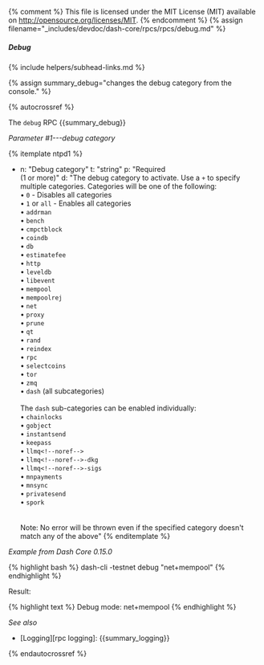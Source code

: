 {% comment %}
This file is licensed under the MIT License (MIT) available on
http://opensource.org/licenses/MIT.
{% endcomment %}
{% assign filename="_includes/devdoc/dash-core/rpcs/rpcs/debug.md" %}
<!-- __ -->

##### Debug
{% include helpers/subhead-links.md %}

{% assign summary_debug="changes the debug category from the console." %}

{% autocrossref %}

The `debug` RPC {{summary_debug}}

*Parameter #1---debug category*

{% itemplate ntpd1 %}
- n: "Debug category"
  t: "string"
  p: "Required<br>(1 or more)"
  d: "The debug category to activate. Use a `+` to specify multiple categories. Categories will be one of the following:<br>• `0` - Disables all categories <br>• `1` or `all` - Enables all categories <br>• `addrman` <br>• `bench` <br>• `cmpctblock` <br>• `coindb` <br>• `db` <br>• `estimatefee` <br>• `http` <br>• `leveldb` <br>• `libevent` <br>• `mempool` <br>• `mempoolrej` <br>• `net` <br>• `proxy` <br>• `prune` <br>• `qt` <br>• `rand` <br>• `reindex` <br>• `rpc` <br>• `selectcoins` <br>• `tor` <br>• `zmq` <br>• `dash` (all subcategories)<br><br>The `dash` sub-categories can be enabled individually:<br>• `chainlocks` <br>• `gobject` <br>• `instantsend` <br>• `keepass` <br>• `llmq<!--noref-->` <br>• `llmq<!--noref-->-dkg` <br>• `llmq<!--noref-->-sigs` <br>• `mnpayments` <br>• `mnsync` <br>• `privatesend` <br>• `spork` <br><br><br>Note: No error will be thrown even if the specified category doesn't match any of the above"
{% enditemplate %}

*Example from Dash Core 0.15.0*

{% highlight bash %}
dash-cli -testnet debug "net+mempool"
{% endhighlight %}

Result:

{% highlight text %}
Debug mode: net+mempool
{% endhighlight %}

*See also*

* [Logging][rpc logging]: {{summary_logging}}

{% endautocrossref %}
